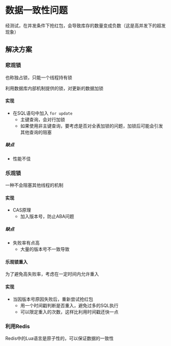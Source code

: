 # 数据一致性问题

经测试，在并发条件下抢红包，会导致库存的数量变成负数（这是高并发下的超发现象）


## 解决方案

### 悲观锁

也称独占锁，只能一个线程持有锁

利用数据库内部机制提供的锁，对更新的数据加锁

#### 实现
- 在SQL语句中加入 `for update`
    - 主键查询，会对行加锁
    - 如果使用非主键查询，要考虑是否对全表加锁的问题，加锁后可能会引发其他查询的阻塞

##### 缺点
- 性能不佳

### 乐观锁

一种不会阻塞其他线程的机制

#### 实现
- CAS原理
    - 加入版本号，防止ABA问题
    
    
##### 缺点
- 失败率有点高
    - 大量的版本号不一致导致

#### 乐观锁重入


为了避免高失败率，考虑在一定时间内允许重入

#### 实现

- 当因版本号原因失败后，重新尝试抢红包
    - 用一个时间戳判断是否重入，避免过多的SQL执行
    - 可以限定重入的次数，这样比利用时间戳还快一点

### 利用Redis
Redis中的Lua语言是原子性的，可以保证数据的一致性
